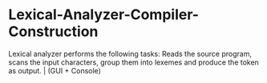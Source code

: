 # Lexical-Analyzer-Compiler-Construction
Lexical analyzer performs the following tasks: Reads the source program, scans the input characters, group them into lexemes and produce the token as output. | (GUI + Console)

